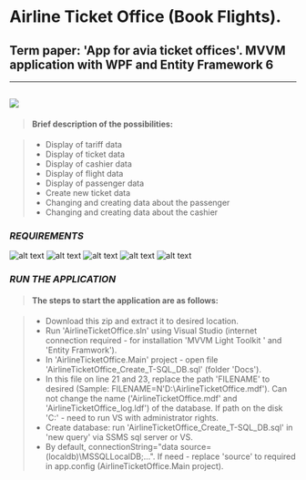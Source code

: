 # Airline Ticket Office (Book Flights).
## Term paper: 'App for avia ticket offices'. MVVM application with WPF and Entity Framework 6

---
<a href="https://github.com/VladTsiukin/AirlineTicketOffice/tree/master/AirlineTicketOffice.Main/Docs/ATOpresent.gif"><img src="https://github.com/VladTsiukin/AirlineTicketOffice/tree/master/AirlineTicketOffice.Main/Docs/ATOpresent.gif"/></a>
---
> #### Brief description of the possibilities:

> - Display of tariff data
> - Display of ticket data
> - Display of cashier data
> - Display of flight data
> - Display of passenger data
> - Create new ticket data
> - Changing and creating data about the passenger
> - Changing and creating data about the cashier


### ***REQUIREMENTS***

![alt text](https://img.shields.io/badge/.NET%20Framework-4.0%20or%20above-blue.svg)
![alt text](https://img.shields.io/badge/Visual%20Studio-2015%20or%20above-blue.svg)
![alt text](https://img.shields.io/badge/SQL%20Server-2008%20or%20above-blue.svg)
![alt text](https://img.shields.io/badge/Platform-WINDOWS%20XP%20or%20above-blue.svg)
![alt text](https://img.shields.io/badge/Dependencies-MVVM%20Light%3A%20v5.3%20%7C%20EF%20v6.1%20%7C%20internet%20connection%20required-blue.svg)


### ***RUN THE APPLICATION***

>#### The steps to start the application are as follows:

> - Download this zip and extract it to desired location.
> - Run 'AirlineTicketOffice.sln' using Visual Studio (internet connection required - for installation 'MVVM Light Toolkit ' and 'Entity Framwork').
> - In 'AirlineTicketOffice.Main' project - open file 'AirlineTicketOffice_Create_T-SQL_DB.sql' (folder 'Docs').
> - In this file on line 21 and 23, replace the path 'FILENAME' to desired (Sample: FILENAME=N'D:\AirlineTicketOffice.mdf'). Can not change the name ('AirlineTicketOffice.mdf' and 'AirlineTicketOffice_log.ldf') of the database. If path on the disk 'C:' - need to run VS with administrator rights.
> - Create database: run 'AirlineTicketOffice_Create_T-SQL_DB.sql' in 'new query' via SSMS sql server or VS.
> - By default, connectionString="data source=(localdb)\MSSQLLocalDB;...". If need - replace 'source' to required in app.config (AirlineTicketOffice.Main project).
